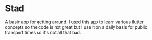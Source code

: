 # Stad

A basic app for getting around. I used this app to learn various flutter concepts so the code is not great but I use it on a daily basis for public transport times so it's not all that bad.
